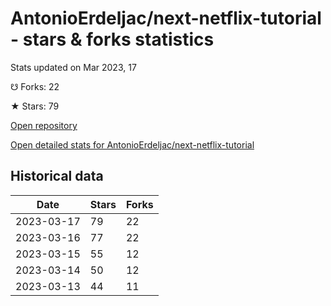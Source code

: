 # AntonioErdeljac/next-netflix-tutorial - stars & forks statistics

Stats updated on Mar 2023, 17

☋ Forks: 22

★ Stars: 79

[Open repository](https://github.com/AntonioErdeljac/next-netflix-tutorial)

[Open detailed stats for AntonioErdeljac/next-netflix-tutorial](https://reviewgithub.com/rep/AntonioErdeljac/next-netflix-tutorial)

## Historical data
| Date | Stars | Forks |
|------|-------|-------|
| 2023-03-17 | 79 | 22 | 
| 2023-03-16 | 77 | 22 | 
| 2023-03-15 | 55 | 12 | 
| 2023-03-14 | 50 | 12 | 
| 2023-03-13 | 44 | 11 | 

